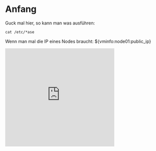 # Anfang


Guck mal hier, so kann man was ausführen:
```ctr:node01
cat /etc/*ase
```



Wenn man mal die IP eines Nodes braucht:
${vminfo:node01:public_ip}


<iframe width="350" height="315" src="https://www.youtube.com/embed/4ht22ReBjno" title="YouTube video player" frameborder="0" allow="accelerometer; autoplay; clipboard-write; encrypted-media; gyroscope; picture-in-picture" allowfullscreen></iframe>